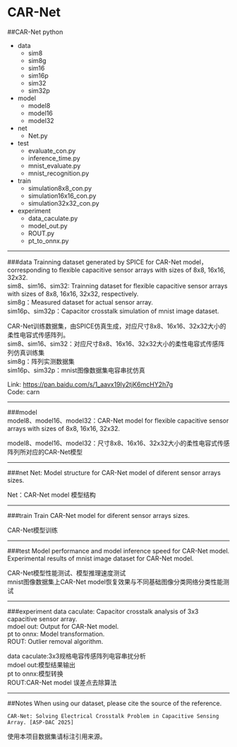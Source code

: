 # CAR-Net

##CAR-Net python
- data
	- sim8
	- sim8g
	- sim16
	- sim16p
	- sim32
	- sim32p
- model
	- model8
	- model16
	- model32
- net
	- Net.py
- test
	- evaluate_con.py
	- inference_time.py
	- mnist_evaluate.py
	- mnist_recognition.py
- train
	- simulation8x8_con.py
	- simulation16x16_con.py
	- simulation32x32_con.py
- experiment
	- data_caculate.py
	- model_out.py
	- ROUT.py
	- pt_to_onnx.py

----------

###data
Trainning dataset generated by SPICE for CAR-Net model，corresponding to flexible capacitive sensor arrays with sizes of 8x8, 16x16, 32x32.  
sim8、sim16、sim32: Trainning dataset for flexible capacitive sensor arrays with sizes of 8x8, 16x16, 32x32, respectively.  
sim8g：Measured dataset for actual sensor array.  
sim16p、sim32p：Capacitor crosstalk simulation of mnist image dataset.  

CAR-Net训练数据集，由SPICE仿真生成，对应尺寸8x8、16x16、32x32大小的柔性电容式传感阵列。  
sim8、sim16、sim32：对应尺寸8x8、16x16、32x32大小的柔性电容式传感阵列仿真训练集  
sim8g：阵列实测数据集  
sim16p、sim32p：mnist图像数据集电容串扰仿真  

Link: [https://pan.baidu.com/s/1_aavx19Iy2tjK6mcHY2h7g ](https://pan.baidu.com/s/1_aavx19Iy2tjK6mcHY2h7g )  
Code: carn  

----------

###model  
model8、model16、model32：CAR-Net model for flexible capacitive sensor arrays with sizes of 8x8, 16x16, 32x32.  

model8、model16、model32：尺寸8x8、16x16、32x32大小的柔性电容式传感阵列所对应的CAR-Net模型

----------

###net
Net: Model structure for CAR-Net model of diferent sensor arrays sizes.

Net：CAR-Net model 模型结构

----------

###train
Train CAR-Net model for diferent sensor arrays sizes.

CAR-Net模型训练

----------

###test
Model performance and model inference speed for CAR-Net model.  
Experimental results of mnist image dataset for CAR-Net model.

CAR-Net模型性能测试、模型推理速度测试  
mnist图像数据集上CAR-Net model恢复效果与不同基础图像分类网络分类性能测试

----------

###experiment
data caculate: Capacitor crosstalk analysis of 3x3 capacitive sensor array.  
mdoel out: Output for CAR-Net model.    
pt to onnx: Model transformation.  
ROUT: Outlier removal algorithm.  

data caculate:3x3规格电容传感阵列电容串扰分析  
mdoel out:模型结果输出  
pt to onnx:模型转换  
ROUT:CAR-Net model 误差点去除算法  

----------

##Notes
When using our dataset, please cite the source of the reference.  

    CAR-Net: Solving Electrical Crosstalk Problem in Capacitive Sensing Array. [ASP-DAC 2025]

  
使用本项目数据集请标注引用来源。

